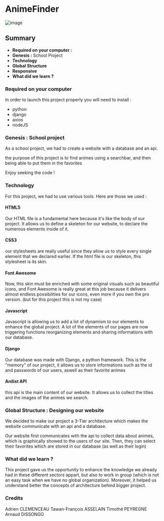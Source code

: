 # AnimeFinder

![image](https://user-images.githubusercontent.com/91453689/206312201-98f5f582-a1fb-4a3f-af14-449ba4b01548.png)

## Summary

- **Required on your computer :**
- **Genesis :** School Project
- **Technology**
- **Global Structure**
- **Responsive**
- **What did we learn ?**

### Required on your computer

In order to launch this project properly you will need to install :
- python 
- django
- axios
- nodeJS

### Genesis : School project

As a school project, we had to create a website with a database and an api.

the purpose of this project is to find animes using a searchbar, and then being able to put them in the favorites

Enjoy seeking the code !

### Technology

For this project, we had to use various tools. Here are those we used :
#### HTML5

Our HTML file is a fundamental here because it's like the body of our project. It allows us to define a skeleton for our website, to declare the numerous elements inside of it.  

#### CSS3

our stylesheets are really useful since they allow us to style every single element that we declared earlier. If the html file is our skeleton, this stylesheet is its skin.

#### Font Awesome

Now, this skin must be enriched with some original visuals such as beautiful icons, and Font Awesome is really great at this job because it delivers almost endless possibilities for our icons, even more if you own the pro version. (but for this project this is not my case)   

#### Javascript

Javascript is allowing us to add a lot of dynamism to our elements to enhance the global project. A lot of the elements of our pages are now triggering functions reorganizing elements and sharing informations with our database.

#### Django

Our database was made with Django, a python framework. This is the "memory" of our project, it allows us to store informations such as the id and passwords of our users, aswell as their favorite animes 

#### Anilist API

this api is the main content of our website. It allows us to collect the titles and the images of the animes we search.

### Global Structure : Designing our website

We decided to make our project a 3-Tier architecture which makes the website communicate with an api and a database.

Our website first communicates with the api to collect data about animes, which is graphically showed to the users of our site.
Then, they can select their favorites which are stored in our database (as well as their login)

### What did we learn ?

This project gave us the opportunity to enhance the knowledge we already had in these different sectors appart, but also to work in group (which is not an easy task when we have no global organization). Moreover, it helped us understand better the concepts of architecture behind bigger project.

### Credits

Adrien CLEMENCEAU
Tawan-François ASSELAIN
Timothé PEYREGNE
Arnaud DISSONGO
